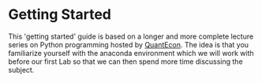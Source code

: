 # Getting Started

This 'getting started' guide is based on a longer and more complete lecture
series on Python programming hosted by [QuantEcon](https://quantecon.org). The idea is that you familiarize yourself with the anaconda environment which we will work with before our first Lab so that we can then spend more time discussing the subject.

```{tableofcontents}
```
